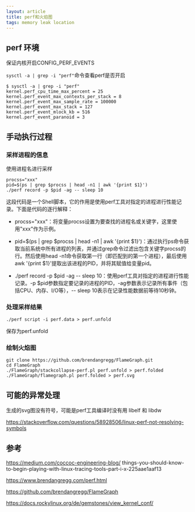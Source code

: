 ```yaml
---
layout: article
title: perf和火焰图
tags: memory leak location
---
```


## perf 环境

保证内核开启CONFIG_PERF_EVENTS

`sysctl -a | grep -i "perf"`命令查看perf是否开启

```shell
$ sysctl -a | grep -i "perf"
kernel.perf_cpu_time_max_percent = 25
kernel.perf_event_max_contexts_per_stack = 8
kernel.perf_event_max_sample_rate = 100000
kernel.perf_event_max_stack = 127
kernel.perf_event_mlock_kb = 516
kernel.perf_event_paranoid = 3
```
## 手动执行过程

### 采样进程的信息
使用进程名进行采样
```shell
procss="xxx"
pid=$(ps | grep $procss | head -n1 | awk '{print $1}')
./perf record -p $pid -ag -- sleep 10
```
这段代码是一个Shell脚本，它的作用是使用perf工具对指定的进程进行性能记录。下面是代码的逐行解释：

- procss="xxx"：将变量procss设置为要查找的进程名或关键字，这里使用"xxx"作为示例。

- pid=$(ps | grep $procss | head -n1 | awk '{print $1}')：通过执行ps命令获取当前系统中所有进程的列表，并通过grep命令过滤出包含关键字procss的行。然后使用head -n1命令获取第一行（即匹配到的第一个进程），最后使用awk '{print $1}'提取出该进程的PID，并将其赋值给变量pid。

- ./perf record -p $pid -ag -- sleep 10：使用perf工具对指定的进程进行性能记录。-p $pid参数指定要记录的进程的PID，-ag参数表示记录所有事件（包括CPU、内存、I/O等），-- sleep 10表示在记录性能数据前等待10秒钟。

### 处理采样结果

```shell
./perf script -i perf.data > perf.unfold
```

保存为perf.unfold
### 绘制火焰图
```shell
git clone https://github.com/brendangregg/FlameGraph.git
cd FlameGraph
./FlameGraph/stackcollapse-perf.pl perf.unfold > perf.folded
./FlameGraph/flamegraph.pl perf.folded > perf.svg
```

## 可能的异常处理
生成的svg图没有符号，可能是perf工具编译时没有用 libelf 和 libdw


https://stackoverflow.com/questions/58928506/linux-perf-not-resolving-symbols

## 参考

https://medium.com/coccoc-engineering-blog/
things-you-should-know-to-begin-playing-with-linux-tracing-tools-part-i-x-225aae1aaf13

https://www.brendangregg.com/perf.html


https://github.com/brendangregg/FlameGraph

https://docs.rockylinux.org/de/gemstones/view_kernel_conf/